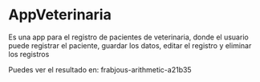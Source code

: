 # AppVeterinaria
Es una app para el registro de pacientes de veterinaria, donde el usuario puede registrar el paciente, guardar los datos, editar el registro y eliminar los registros

Puedes ver el resultado en: frabjous-arithmetic-a21b35
